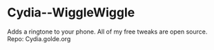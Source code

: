 # Cydia--WiggleWiggle
Adds a ringtone to your phone. All of my free tweaks are open source. 
Repo: Cydia.golde.org

